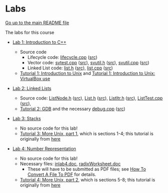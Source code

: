 Labs
====

[Go up to the main README file](../README.html)

The labs for this course

- [Lab 1: Introduction to C++](lab01/index.html)
  - Source code
    - Lifecycle code: [lifecycle.cpp](lab01/lifecycle.cpp.html) ([src](lab01/lifecycle.cpp))
    - Vector code: [svtest.cpp](lab01/svtest.cpp.html) ([src](lab01/svtest.cpp)),
      [svutil.h](lab01/svutil.h.html) ([src](lab01/svutil.h)),
      [svutil.cpp](lab01/svutil.cpp.html) ([src](lab01/svutil.cpp))
    - Linked List code: [list.h](lab01/list.h.html) ([src](lab01/list.h)),
      [list.cpp](lab01/list.cpp.html) ([src](lab01/list.cpp))
  - [Tutorial 1: Introduction to Unix](../tutorials/01-intro-unix/index.html) and
    [Tutorial 1: Introduction to Unix: VirtualBox use](../tutorials/01-intro-unix/virtual-box.html)


- [Lab 2: Linked Lists](lab02/index.html)
  - Source code: 
      [ListNode.h](lab02/ListNode.h.html) ([src](lab02/ListNode.h)),
      [List.h](lab02/List.h.html) ([src](lab02/List.h)),
      [ListItr.h](lab02/ListItr.h.html) ([src](lab02/ListItr.h)),
      [ListTest.cpp](lab02/ListTest.cpp.html) ([src](lab02/ListTest.cpp)),
  - [Tutorial 2: GDB](../tutorials/02-gdb/index.html) and the necessary 
    [debug.cpp](../tutorials/02-gdb/debug.cpp.html) ([src](../tutorials/02-gdb/debug.cpp))

- [Lab 3: Stacks](lab03/index.html)
  - No source code for this lab!
  - [Tutorial 3: More Unix, part
    1](../tutorials/03-04-more-unix/index.html), which is sections
    1-4; this tutorial is originally from
    [here](http://www.ee.surrey.ac.uk/Teaching/Unix/)

- [Lab 4: Number Representation](lab04/index.html)
  - No source code for this lab!
  - Necessary files: [inlab4.doc](lab04/inlab4.doc),
    [radixWorksheet.doc](lab04/radixWorksheet.doc)
    - These will have to be submitted as PDF files; see [How To
      Convert A File To PDF](../docs/convert_to_pdf.html) for
      details.
  - [Tutorial 4: More Unix, part
    2](../tutorials/03-04-more-unix/index.html), which is sections
    5-8; this tutorial is originally from
    [here](http://www.ee.surrey.ac.uk/Teaching/Unix/)
